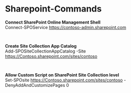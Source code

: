 # Sharepoint-Commands

<b> Connect SharePoint Online Management Shell </b>
<br/>
Connect-SPOService https://contoso-admin.sharepoint.com

<br/>

<b> Create Site Collection App Catalog </b>
<br/>
Add-SPOSiteCollectionAppCatalog -Site https://Contoso.sharepoint.com/sites/contoso

<br/>

<b> Allow Custom Script on SharePoint Site Collection level </b>
<br/>
Set-SPOsite https://Contoso.sharepoint.com/sites/contoso -DenyAddAndCustomizePages 0

